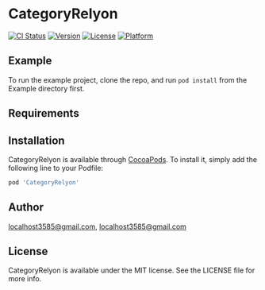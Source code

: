 # CategoryRelyon

[![CI Status](https://img.shields.io/travis/localhost3585@gmail.com/CategoryRelyon.svg?style=flat)](https://travis-ci.org/localhost3585@gmail.com/CategoryRelyon)
[![Version](https://img.shields.io/cocoapods/v/CategoryRelyon.svg?style=flat)](https://cocoapods.org/pods/CategoryRelyon)
[![License](https://img.shields.io/cocoapods/l/CategoryRelyon.svg?style=flat)](https://cocoapods.org/pods/CategoryRelyon)
[![Platform](https://img.shields.io/cocoapods/p/CategoryRelyon.svg?style=flat)](https://cocoapods.org/pods/CategoryRelyon)

## Example

To run the example project, clone the repo, and run `pod install` from the Example directory first.

## Requirements

## Installation

CategoryRelyon is available through [CocoaPods](https://cocoapods.org). To install
it, simply add the following line to your Podfile:

```ruby
pod 'CategoryRelyon'
```

## Author

localhost3585@gmail.com, localhost3585@gmail.com

## License

CategoryRelyon is available under the MIT license. See the LICENSE file for more info.
